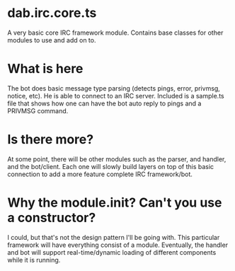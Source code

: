 # dab.irc.core.ts
A very basic core IRC framework module. Contains base classes for other modules to use and add on to.

# What is here
The bot does basic message type parsing (detects pings, error, privmsg, notice, etc). He is able to connect to an IRC server. Included is a sample.ts file that shows how
one can have the bot auto reply to pings and a PRIVMSG command. 

# Is there more?
At some point, there will be other modules such as the parser, and handler, and the bot/client. Each one will slowly build layers on top of this basic connection to add a more
feature complete IRC framework/bot.

# Why the module.init? Can't you use a constructor?
I could, but that's not the design pattern I'll be going with. This particular framework will have everything consist of a module. Eventually, the handler and bot will support
real-time/dynamic loading of different components while it is running. 